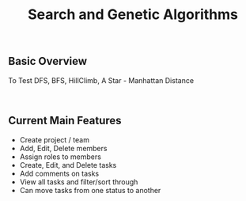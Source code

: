 
<h1 align="center">Search and Genetic Algorithms</h1>
<br>

## Basic Overview

To Test DFS, BFS, HillClimb, A Star - Manhattan Distance

<br>

<!--<img width=40% align="right" src="https://github.com/sangmattxavier/Search-And-Genetic-Algorithms/blob/master/assignment/demo.png
"> -->

## Current Main Features
- Create project / team
- Add, Edit, Delete members
- Assign roles to members
- Create, Edit, and Delete tasks
- Add comments on tasks
- View all tasks and filter/sort through
- Can move tasks from one status to another
